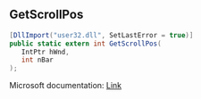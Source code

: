 ## GetScrollPos

```csharp
[DllImport("user32.dll", SetLastError = true)]
public static extern int GetScrollPos(
   IntPtr hWnd,
   int nBar
);
```

Microsoft documentation: [Link](https://docs.microsoft.com/en-us/windows/win32/api/winuser/nf-winuser-getscrollpos)
